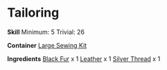 <!-- TITLE: Furry Winter Gloves -->
<!-- SUBTITLE: These will keep you warm in the snow -->

# Tailoring
**Skill**
Minimum: 5
Trivial: 26

**Container**
[Large Sewing Kit](large-sewing-kit)

**Ingredients**
[Black Fur](black-fur) x 1
[Leather](leather) x 1
[Silver Thread](silver-thread) x 1